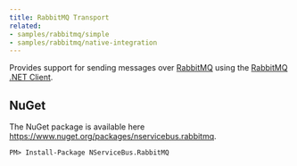 ```yaml
---
title: RabbitMQ Transport
related:
- samples/rabbitmq/simple
- samples/rabbitmq/native-integration
---
```


Provides support for sending messages over [RabbitMQ](http://www.rabbitmq.com/) using the [RabbitMQ .NET Client](https://www.nuget.org/packages/RabbitMQ.Client/).


## NuGet

The NuGet package is available here https://www.nuget.org/packages/nservicebus.rabbitmq.

    PM> Install-Package NServiceBus.RabbitMQ